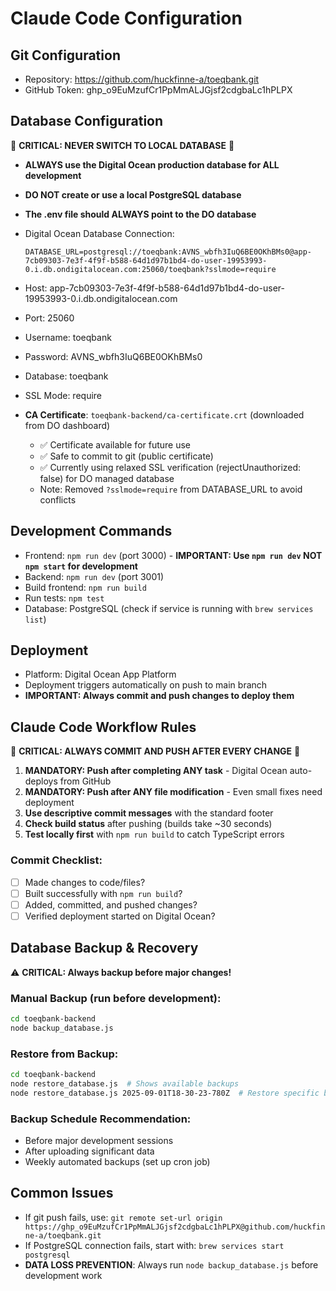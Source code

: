 # Claude Code Configuration

## Git Configuration
- Repository: https://github.com/huckfinne-a/toeqbank.git
- GitHub Token: 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

## Database Configuration

🚨 **CRITICAL: NEVER SWITCH TO LOCAL DATABASE** 🚨
- **ALWAYS use the Digital Ocean production database for ALL development**
- **DO NOT create or use a local PostgreSQL database**
- **The .env file should ALWAYS point to the DO database**

- Digital Ocean Database Connection:
  ```
  DATABASE_URL=postgresql://toeqbank:AVNS_wbfh3IuQ6BE0OKhBMs0@app-7cb09303-7e3f-4f9f-b588-64d1d97b1bd4-do-user-19953993-0.i.db.ondigitalocean.com:25060/toeqbank?sslmode=require
  ```
- Host: app-7cb09303-7e3f-4f9f-b588-64d1d97b1bd4-do-user-19953993-0.i.db.ondigitalocean.com
- Port: 25060
- Username: toeqbank
- Password: AVNS_wbfh3IuQ6BE0OKhBMs0
- Database: toeqbank
- SSL Mode: require
- **CA Certificate**: `toeqbank-backend/ca-certificate.crt` (downloaded from DO dashboard)
  - ✅ Certificate available for future use
  - ✅ Safe to commit to git (public certificate)  
  - ✅ Currently using relaxed SSL verification (rejectUnauthorized: false) for DO managed database
  - Note: Removed `?sslmode=require` from DATABASE_URL to avoid conflicts

## Development Commands
- Frontend: `npm run dev` (port 3000) - **IMPORTANT: Use `npm run dev` NOT `npm start` for development**
- Backend: `npm run dev` (port 3001)
- Build frontend: `npm run build`
- Run tests: `npm test`
- Database: PostgreSQL (check if service is running with `brew services list`)

## Deployment
- Platform: Digital Ocean App Platform
- Deployment triggers automatically on push to main branch
- **IMPORTANT: Always commit and push changes to deploy them**

## Claude Code Workflow Rules
🚨 **CRITICAL: ALWAYS COMMIT AND PUSH AFTER EVERY CHANGE** 🚨

1. **MANDATORY: Push after completing ANY task** - Digital Ocean auto-deploys from GitHub
2. **MANDATORY: Push after ANY file modification** - Even small fixes need deployment
3. **Use descriptive commit messages** with the standard footer
4. **Check build status** after pushing (builds take ~30 seconds) 
5. **Test locally first** with `npm run build` to catch TypeScript errors

### Commit Checklist:
- [ ] Made changes to code/files?
- [ ] Built successfully with `npm run build`?  
- [ ] Added, committed, and pushed changes?
- [ ] Verified deployment started on Digital Ocean?

## Database Backup & Recovery
⚠️ **CRITICAL: Always backup before major changes!**

### Manual Backup (run before development):
```bash
cd toeqbank-backend
node backup_database.js
```

### Restore from Backup:
```bash
cd toeqbank-backend
node restore_database.js  # Shows available backups
node restore_database.js 2025-09-01T18-30-23-780Z  # Restore specific backup
```

### Backup Schedule Recommendation:
- Before major development sessions
- After uploading significant data
- Weekly automated backups (set up cron job)

## Common Issues
- If git push fails, use: `git remote set-url origin https://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@github.com/huckfinne-a/toeqbank.git`
- If PostgreSQL connection fails, start with: `brew services start postgresql`
- **DATA LOSS PREVENTION**: Always run `node backup_database.js` before development work